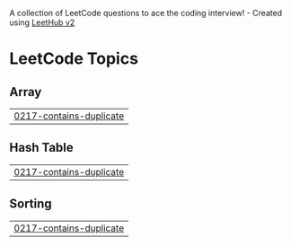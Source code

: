 A collection of LeetCode questions to ace the coding interview! - Created using [LeetHub v2](https://github.com/arunbhardwaj/LeetHub-2.0)
<!---LeetCode Topics Start-->
# LeetCode Topics
## Array
|  |
| ------- |
| [0217-contains-duplicate](https://github.com/JD1304/DSA/tree/master/0217-contains-duplicate) |
## Hash Table
|  |
| ------- |
| [0217-contains-duplicate](https://github.com/JD1304/DSA/tree/master/0217-contains-duplicate) |
## Sorting
|  |
| ------- |
| [0217-contains-duplicate](https://github.com/JD1304/DSA/tree/master/0217-contains-duplicate) |
<!---LeetCode Topics End-->